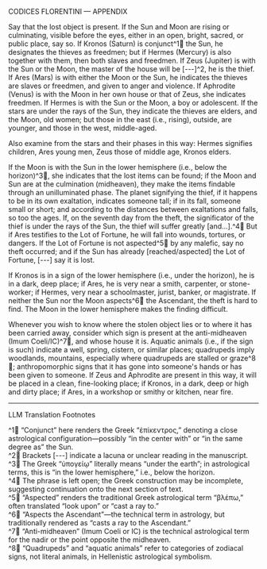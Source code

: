 CODICES FLORENTINI — APPENDIX

Say that the lost object is present. If the Sun and Moon are rising or culminating, visible before the eyes, either in an open, bright, sacred, or public place, say so. If Kronos (Saturn) is conjunct^1🤖 the Sun, he designates the thieves as freedmen; but if Hermes (Mercury) is also together with them, then both slaves and freedmen. If Zeus (Jupiter) is with the Sun or the Moon, the master of the house will be [---]^2, he is the thief. If Ares (Mars) is with either the Moon or the Sun, he indicates the thieves are slaves or freedmen, and given to anger and violence. If Aphrodite (Venus) is with the Moon in her own house or that of Zeus, she indicates freedmen. If Hermes is with the Sun or the Moon, a boy or adolescent. If the stars are under the rays of the Sun, they indicate the thieves are elders, and the Moon, old women; but those in the east (i.e., rising), outside, are younger, and those in the west, middle-aged. 

Also examine from the stars and their phases in this way: Hermes signifies children, Ares young men, Zeus those of middle age, Kronos elders.

If the Moon is with the Sun in the lower hemisphere (i.e., below the horizon)^3🤖, she indicates that the lost items can be found; if the Moon and Sun are at the culmination (midheaven), they make the items findable through an unilluminated phase. The planet signifying the thief, if it happens to be in its own exaltation, indicates someone tall; if in its fall, someone small or short; and according to the distances between exaltations and falls, so too the ages. If, on the seventh day from the theft, the significator of the thief is under the rays of the Sun, the thief will suffer greatly [and...].^4🤖 But if Ares testifies to the Lot of Fortune, he will fall into wounds, tortures, or dangers. If the Lot of Fortune is not aspected^5🤖 by any malefic, say no theft occurred; and if the Sun has already [reached/aspected] the Lot of Fortune, [---] say it is lost.

If Kronos is in a sign of the lower hemisphere (i.e., under the horizon), he is in a dark, deep place; if Ares, he is very near a smith, carpenter, or stone-worker; if Hermes, very near a schoolmaster, jurist, banker, or magistrate. If neither the Sun nor the Moon aspects^6🤖 the Ascendant, the theft is hard to find. The Moon in the lower hemisphere makes the finding difficult.

Whenever you wish to know where the stolen object lies or to where it has been carried away, consider which sign is present at the anti-midheaven (Imum Coeli/IC)^7🤖, and whose house it is. Aquatic animals (i.e., if the sign is such) indicate a well, spring, cistern, or similar places; quadrupeds imply woodlands, mountains, especially where quadrupeds are stalled or graze^8🤖; anthropomorphic signs that it has gone into someone's hands or has been given to someone. If Zeus and Aphrodite are present in this way, it will be placed in a clean, fine-looking place; if Kronos, in a dark, deep or high and dirty place; if Ares, in a workshop or smithy or kitchen, near fire.

---

LLM Translation Footnotes

^1🤖 “Conjunct” here renders the Greek “ἐπίκεντρος,” denoting a close astrological configuration—possibly “in the center with” or “in the same degree as” the Sun.  
^2🤖 Brackets [---] indicate a lacuna or unclear reading in the manuscript.  
^3🤖 The Greek “ὑπογείῳ” literally means “under the earth”; in astrological terms, this is “in the lower hemisphere,” i.e., below the horizon.  
^4🤖 The phrase is left open; the Greek construction may be incomplete, suggesting continuation onto the next section of text.  
^5🤖 “Aspected” renders the traditional Greek astrological term “βλέπω,” often translated “look upon” or “cast a ray to.”  
^6🤖 “Aspects the Ascendant”—the technical term in astrology, but traditionally rendered as “casts a ray to the Ascendant.”  
^7🤖 “Anti-midheaven” (Imum Coeli or IC) is the technical astrological term for the nadir or the point opposite the midheaven.  
^8🤖 “Quadrupeds” and “aquatic animals” refer to categories of zodiacal signs, not literal animals, in Hellenistic astrological symbolism.